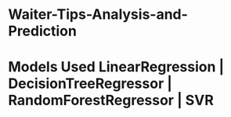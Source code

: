 # Waiter-Tips-Analysis-and-Prediction
# Models Used LinearRegression | DecisionTreeRegressor | RandomForestRegressor | SVR
